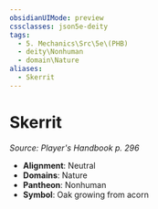 ```yaml
---
obsidianUIMode: preview
cssclasses: json5e-deity
tags:
  - 5. Mechanics\Src\5e\(PHB)
  - deity\Nonhuman
  - domain\Nature
aliases:
  - Skerrit
---
```

# Skerrit
*Source: Player's Handbook p. 296* 

- **Alignment**: Neutral
- **Domains**: Nature
- **Pantheon**: Nonhuman
- **Symbol**: Oak growing from acorn
